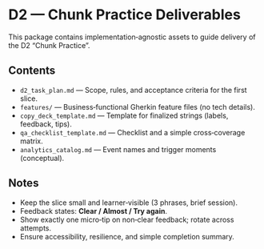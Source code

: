 # D2 — Chunk Practice Deliverables

This package contains implementation‑agnostic assets to guide delivery of the D2 “Chunk Practice”.

## Contents
- `d2_task_plan.md` — Scope, rules, and acceptance criteria for the first slice.
- `features/` — Business‑functional Gherkin feature files (no tech details).
- `copy_deck_template.md` — Template for finalized strings (labels, feedback, tips).
- `qa_checklist_template.md` — Checklist and a simple cross‑coverage matrix.
- `analytics_catalog.md` — Event names and trigger moments (conceptual).

## Notes
- Keep the slice small and learner‑visible (3 phrases, brief session).
- Feedback states: **Clear / Almost / Try again**.
- Show exactly one micro‑tip on non‑clear feedback; rotate across attempts.
- Ensure accessibility, resilience, and simple completion summary.
